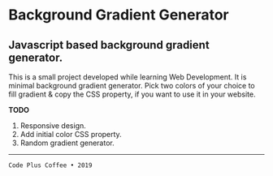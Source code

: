 # Background Gradient Generator
## Javascript based background gradient generator.

This is a small project developed while learning Web Development. It is minimal background gradient generator. Pick two colors of your choice to fill gradient & copy the CSS property, if you want to use it in your website.

**TODO**

1. Responsive design.
2. Add initial color CSS property.
3. Random gradient generator.

---
`Code Plus Coffee • 2019`
